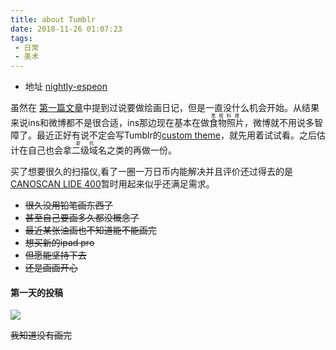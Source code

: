 ```yaml
---  
title: about Tumblr
date: 2018-11-26 01:07:23  
tags:
 - 日常
 - 美术
---
```


+ 地址 [nightly-espeon](https://nightly-espeon.tumblr.com/)

<!-- more -->

虽然在 [第一篇文章](/articles/about-this-blog.html)中提到过说要做绘画日记，但是一直没什么机会开始。从结果来说ins和微博都不是很合适，ins那边现在基本在做<ruby>食物照片<rt> 黑暗料理 </rt></ruby> ，微博就不用说多智障了。最近正好有说不定会写Tumblr的[custom theme](https://www.tumblr.com/docs/custom_themes)，就先用着试试看。之后估计在自己也会拿<ruby>二级域名<rt> 新坑 </rt></ruby> 之类的再做一份。

买了想要很久的扫描仪,看了一圈一万日币内能解决并且评价还过得去的是[CANOSCAN LIDE 400](https://www.amazon.co.jp/gp/product/B07G13HG3V/)暂时用起来似乎还满足需求。

+ <del>很久没用铅笔画东西了</del>
+ <del>甚至自己要画多久都没概念了</del>
+ <del>最近某张油画也不知道能不能画完</del>
+ <del>想买新的ipad pro </del> 
+  <del>但愿能坚持下去 </del> 
+ <del>还是画画开心</del>

#### 第一天的投稿

![](https://cloud.rainy.me/blog/a23f39.jpg)


<del>我知道没有画完</del>
